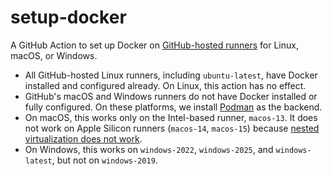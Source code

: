 # setup-docker

A GitHub Action to set up Docker on [GitHub-hosted runners](https://docs.github.com/en/actions/using-github-hosted-runners/using-github-hosted-runners/about-github-hosted-runners#supported-runners-and-hardware-resources) for Linux, macOS, or Windows.

- All GitHub-hosted Linux runners, including `ubuntu-latest`, have Docker installed and configured already. On Linux, this action has no effect.
- GitHub's macOS and Windows runners do not have Docker installed or fully configured. On these platforms, we install [Podman](https://podman.io) as the backend.
- On macOS, this works only on the Intel-based runner, `macos-13`. It does not work on Apple Silicon runners (`macos-14`, `macos-15`) because [nested virtualization does not work](https://github.com/douglascamata/setup-docker-macos-action/tree/v1-alpha.16?tab=readme-ov-file#arm64-processors-m1-m2-m3-series-used-on-macos-14-images-are-unsupported).
- On Windows, this works on `windows-2022`, `windows-2025`, and `windows-latest`, but not on `windows-2019`.
